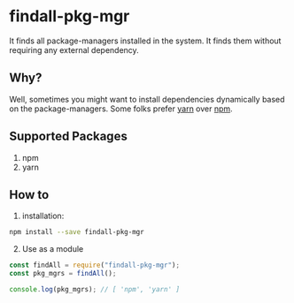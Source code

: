 # findall-pkg-mgr

It finds all package-managers installed in the system. It finds them without requiring any external dependency.

## Why?

Well, sometimes you might want to install dependencies dynamically based on the package-managers. Some folks prefer [yarn](https://yarnpkg.com/) over [npm](https://www.npmjs.com/).

## Supported Packages

1. npm
2. yarn

## How to

1. installation:
```bash
npm install --save findall-pkg-mgr
```
2. Use as a module
```javascript
const findAll = require("findall-pkg-mgr");
const pkg_mgrs = findAll();

console.log(pkg_mgrs); // [ 'npm', 'yarn' ]
```